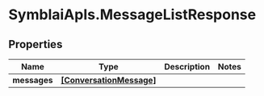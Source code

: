 # SymblaiApIs.MessageListResponse

## Properties
Name | Type | Description | Notes
------------ | ------------- | ------------- | -------------
**messages** | [**[ConversationMessage]**](ConversationMessage.md) |  | 


